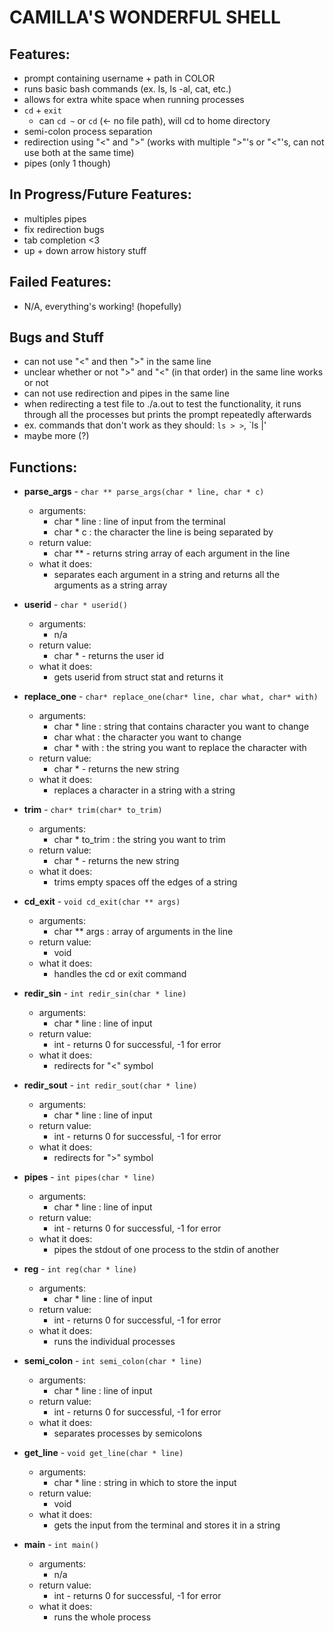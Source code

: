 # CAMILLA'S WONDERFUL SHELL
## Features:
* prompt containing username + path in COLOR
* runs basic bash commands (ex. ls, ls -al, cat, etc.)
* allows for extra white space when running processes
* `cd` + `exit`
   - can `cd ~` or `cd` (<- no file path), will cd to home directory
* semi-colon process separation
* redirection using "<" and ">" (works with multiple ">"'s or "<"'s, can not use both at the same time)
* pipes (only 1 though)

## In Progress/Future Features:
* multiples pipes
* fix redirection bugs
* tab completion <3
* up + down arrow history stuff

## Failed Features:
* N/A, everything's working! (hopefully)

## Bugs and Stuff
* can not use "<" and then ">" in the same line
* unclear whether or not ">" and "<" (in that order) in the same line works or not
* can not use redirection and pipes in the same line
* when redirecting a test file to ./a.out to test the functionality, it runs through all the processes but prints the prompt repeatedly afterwards
* ex. commands that don't work as they should: `ls > >`, `ls |'
* maybe more (?)

## Functions:
* **parse_args** - `char ** parse_args(char * line, char * c)`
   - arguments:
      - char * line : line of input from the terminal
      - char * c    : the character the line is being separated by
   - return value:
      - char ** - returns string array of each argument in the line
   - what it does:
      - separates each argument in a string and returns all the arguments as a string array
      
* **userid** - `char * userid()`
   - arguments:
      - n/a
   - return value:
      - char * - returns the user id
   - what it does:
      - gets userid from struct stat and returns it
      
* **replace_one** - `char* replace_one(char* line, char what, char* with)`
   - arguments:
      - char * line : string that contains character you want to change
      - char what   : the character you want to change
      - char * with : the string you want to replace the character with
   - return value:
      - char * - returns the new string
   - what it does:
      - replaces a character in a string with a string
      
* **trim** - `char* trim(char* to_trim)`
   - arguments:
      - char * to_trim : the string you want to trim
   - return value:
      - char * - returns the new string
   - what it does:
      - trims empty spaces off the edges of a string
      
* **cd_exit** - `void cd_exit(char ** args)`
   - arguments:
      - char ** args : array of arguments in the line
   - return value:
      - void
   - what it does:
      - handles the cd or exit command
      
* **redir_sin** - `int redir_sin(char * line)`
   - arguments:
      - char * line : line of input
   - return value:
      - int - returns 0 for successful, -1 for error
   - what it does:
      - redirects for "<" symbol
      
* **redir_sout** - `int redir_sout(char * line)`
   - arguments:
      - char * line : line of input
   - return value:
      - int - returns 0 for successful, -1 for error
   - what it does:
      - redirects for ">" symbol
      
* **pipes** - `int pipes(char * line)`
   - arguments:
      - char * line : line of input
   - return value:
      - int - returns 0 for successful, -1 for error
   - what it does:
      - pipes the stdout of one process to the stdin of another
      
* **reg** - `int reg(char * line)`
   - arguments:
      - char * line : line of input
   - return value:
      - int - returns 0 for successful, -1 for error
   - what it does:
      - runs the individual processes

* **semi_colon** - `int semi_colon(char * line)`
   - arguments:
      - char * line : line of input
   - return value:
      - int - returns 0 for successful, -1 for error
   - what it does:
      - separates processes by semicolons

* **get_line** - `void get_line(char * line)`
   - arguments:
      - char * line : string in which to store the input
   - return value:
      - void
   - what it does:
      - gets the input from the terminal and stores it in a string

* **main** - `int main()`
   - arguments:
      - n/a
   - return value:
      - int - returns 0 for successful, -1 for error
   - what it does:
      - runs the whole process
